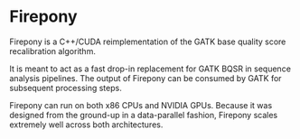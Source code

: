 Firepony
========

Firepony is a C++/CUDA reimplementation of the GATK base quality score
recalibration algorithm.

It is meant to act as a fast drop-in replacement for GATK BQSR in sequence analysis pipelines. The output of Firepony can be consumed by GATK for subsequent processing steps.

Firepony can run on both x86 CPUs and NVIDIA GPUs. Because it was designed from the ground-up in a data-parallel fashion, Firepony scales extremely well across both architectures.

